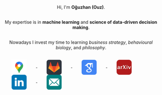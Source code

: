 <p align="center">
    Hi, I'm <b>Oğuzhan (Ouz)</b>.
  <br><br>
</p>

<p align="center">
    My expertise is in <b>machine learning</b> and <b>science of data-driven decision making</b>.
  <br><br>
</p>

<p align="center">
    Nowadays I invest my time to learning <i>business strategy</i>, <i>behavioural biology</i>, and <i>philosophy</i>.
  <br><br>
</p>

<a href="https://www.google.com/maps/place/Helsinki/@60.11021,24.7385081,10z/data=!3m1!4b1!4m5!3m4!1s0x46920bc796210691:0xcd4ebd843be2f763!8m2!3d60.1698557!4d24.938379">
  <img align="middle" alt="Oguzhan Gencoglu Location" width="48px" src="https://raw.githubusercontent.com/edent/SuperTinyIcons/099dc12b59179d07d534069bc8551718f786d91a/images/svg/google_maps.svg" hspace="30" />
</a>

<a href="https://gitlab.com/Gencoglu">
  <img align="middle" alt="Oguzhan Gencoglu GitLab" width="48px" src="https://raw.githubusercontent.com/edent/SuperTinyIcons/099dc12b59179d07d534069bc8551718f786d91a/images/svg/gitlab.svg" hspace="30" />
</a>

<a href="https://scholar.google.fi/citations?user=p3VQ5yEAAAAJ&hl=en">
  <img align="middle" alt="Oguzhan Gencoglu Google Scholar" width="48px" src="https://raw.githubusercontent.com/edent/SuperTinyIcons/099dc12b59179d07d534069bc8551718f786d91a/images/svg/google_scholar.svg" hspace="30" />
</a>

<a href="https://arxiv.org/search/cs?searchtype=author&query=Gencoglu%2C+O">
  <img align="middle" alt="Oguzhan Gencoglu arXiv" width="48px" src="https://raw.githubusercontent.com/ogencoglu/ogencoglu/master/arxiv2_small.jpg" hspace="30" />
</a>

<a href="https://www.linkedin.com/in/ogencoglu/">
  <img align="middle" alt="Oguzhan Gencoglu LinkedIn" width="48px" src="https://raw.githubusercontent.com/edent/SuperTinyIcons/099dc12b59179d07d534069bc8551718f786d91a/images/svg/linkedin.svg" hspace="30" />
</a>

<a href="mailto:ouz@laconic.fi">
  <img align="middle" alt="Oguzhan Gencoglu email" width="48px" src="https://raw.githubusercontent.com/edent/SuperTinyIcons/099dc12b59179d07d534069bc8551718f786d91a/images/svg/email.svg" hspace="30" />
</a>
